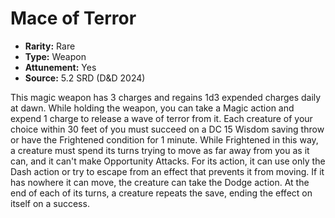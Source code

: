 # Mace of Terror

- **Rarity:** Rare
- **Type:** Weapon
- **Attunement:** Yes
- **Source:** 5.2 SRD (D&D 2024)

This magic weapon has 3 charges and regains 1d3 expended charges daily at dawn. While holding the weapon, you can take a Magic action and expend 1 charge to release a wave of terror from it. Each creature of your choice within 30 feet of you must succeed on a DC 15 Wisdom saving throw or have the Frightened condition for 1 minute. While Frightened in this way, a creature must spend its turns trying to move as far away from you as it can, and it can't make Opportunity Attacks. For its action, it can use only the Dash action or try to escape from an effect that prevents it from moving. If it has nowhere it can move, the creature can take the Dodge action. At the end of each of its turns, a creature repeats the save, ending the effect on itself on a success.
